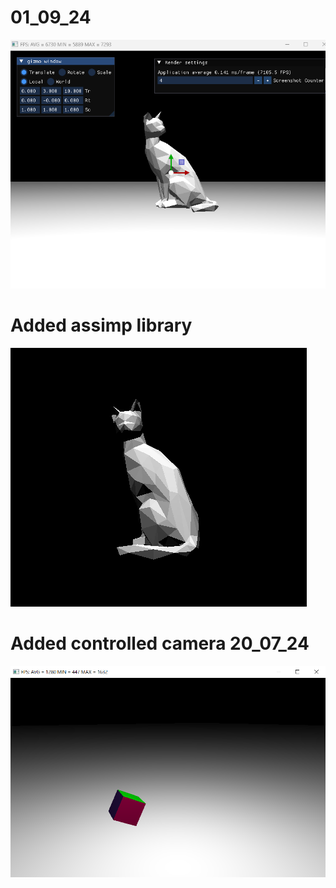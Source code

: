 # 01_09_24
![01_09_24](screenshots/01_09_24.png)

# Added assimp library
![Added assimp library 22_07_24](screenshots/22_07_24.png)

# Added controlled camera 20_07_24
![Added controlled camera 20_07_24](screenshots/20_07_24.PNG)